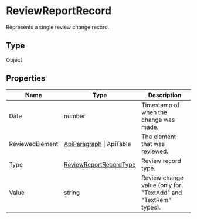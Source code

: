 # ReviewReportRecord

Represents a single review change record.

## Type

Object

## Properties

| Name | Type | Description |
| ---- | ---- | ----------- |
| Date | number | Timestamp of when the change was made. |
| ReviewedElement | [ApiParagraph](../ApiParagraph/ApiParagraph.md) \| ApiTable | The element that was reviewed. |
| Type | [ReviewReportRecordType](../Enumeration/ReviewReportRecordType.md) | Review record type. |
| Value | string | Review change value (only for "TextAdd" and "TextRem" types). |
